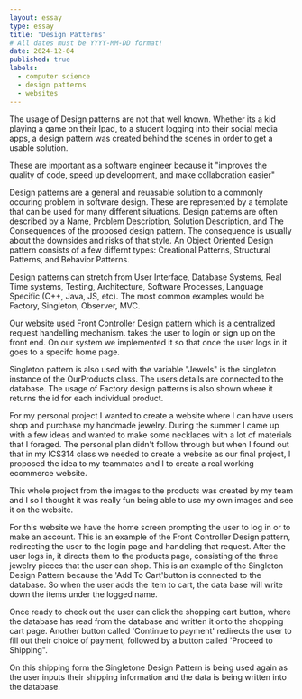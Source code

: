 ```yaml
---
layout: essay
type: essay
title: "Design Patterns"
# All dates must be YYYY-MM-DD format!
date: 2024-12-04
published: true
labels:
  - computer science
  - design patterns
  - websites
---
```



The usage of Design patterns are not that well known. Whether its a kid playing a game on their Ipad, to a student logging into their social media apps, a design pattern was created behind the scenes in order to get a usable solution. 

These are important as a software engineer because it "improves the quality of code, speed up development, and make collaboration easier"

Design patterns are a general and reuasable solution to a commonly occuring problem in software design. These are represented by a template that can be used for many different situations. Design patterns are often described by a Name, Problem Description, Solution Description, and The Consequences of the proposed design pattern. The consequence is usually about the downsides and risks of that style. An Object Oriented Design pattern consists of a few differnt types: Creational Patterns, Structural Patterns, and Behavior Patterns.

Design patterns can stretch from User Interface, Database Systems, Real Time systems, Testing, Architecture, Software Processes, Language Specific (C++, Java, JS, etc). The most common examples would be Factory, Singleton, Observer, MVC. 

Our website used Front Controller Design pattern which is a centralized request handelling mechanism. takes the user to login or sign up on the front end. On our system we implemented it so that once the user logs in it goes to a specifc home page. 

Singleton pattern is also used with the variable "Jewels" is the singleton instance of the OurProducts class. The users details are connected to the database. 
The usage of Factory design patterns is also shown where it returns the id for each individual product. 

For my personal project I wanted to create a website where I can have users shop and purchase my handmade jewelry. During the summer I came up with a few ideas and wanted to make some necklaces with a lot of materials that I foraged. The personal plan didn't follow through but when I found out that in my ICS314 class we needed to create a website as our final project, I proposed the idea to my teammates and I to create a real working ecommerce website. 

This whole project from the images to the products was created by my team and I so I thought it was really fun being able to use my own images and see it on the website. 

For this website we have the home screen prompting the user to log in or to make an account. This is an example of the Front Controller Design pattern, redirecting the user to the login page and handeling that request. After the user logs in, it directs them to the products page, consisting of the three jewelry pieces that the user can shop. This is an example of the Singleton Design Pattern because the 'Add To Cart'button is connected to the database. So when the user adds the item to cart, the data base will write down the items under the logged name. 

Once ready to check out the user can click the shopping cart button, where the database has read from the database and written it onto the shopping cart page. Another button called 'Continue to payment' redirects the user to fill out their choice of payment, followed by a button called 'Proceed to Shipping".

On this shipping form the Singletone Design Pattern is being used again as the user inputs their shipping information and the data is being written into the database. 


